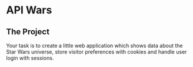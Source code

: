 # API Wars
## The Project
   Your task is to create a little web application which shows data about the Star Wars universe, store visitor preferences with cookies and handle user login with sessions.
